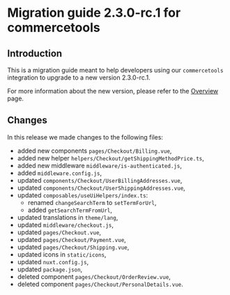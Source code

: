 # Migration guide 2.3.0-rc.1 for commercetools

## Introduction

This is a migration guide meant to help developers using our `commercetools` integration to upgrade to a new version 2.3.0-rc.1.

For more information about the new version, please refer to the [Overview](./overview.md) page.

## Changes

In this release we made changes to the following files:
- added new components `pages/Checkout/Billing.vue`,
- added new helper `helpers/Checkout/getShippingMethodPrice.ts`,
- added new middleware `middleware/is-authenticated.js`,
- added `middleware.config.js`,
- updated `components/Checkout/UserBillingAddresses.vue`,
- updated `components/Checkout/UserShippingAddresses.vue`,
- updated `composables/useUiHelpers/index.ts`:
  - renamed `changeSearchTerm` to `setTermForUrl`,
  - added `getSearchTermFromUrl`,
- updated translations in `theme/lang`,
- updated `middleware/checkout.js`,
- updated `pages/Checkout.vue`,
- updated `pages/Checkout/Payment.vue`,
- updated `pages/Checkout/Shipping.vue`,
- updated icons in `static/icons`,
- updated `nuxt.config.js`,
- updated `package.json`,
- deleted component `pages/Checkout/OrderReview.vue`,
- deleted component `pages/Checkout/PersonalDetails.vue`.